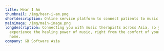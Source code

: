 ```yaml
---
title: Hear I Am
thumbnail: /img/hear-i-am.png
shortdescription: Online service platform to connect patients to music therapists across Asia.
mainimage: /img/main-image.png
longdescription: Connecting you with music therapists across Asia, so you can
  experience the healing power of music, right from the comfort of your own
  home.
company: GB Software Asia
---
```

